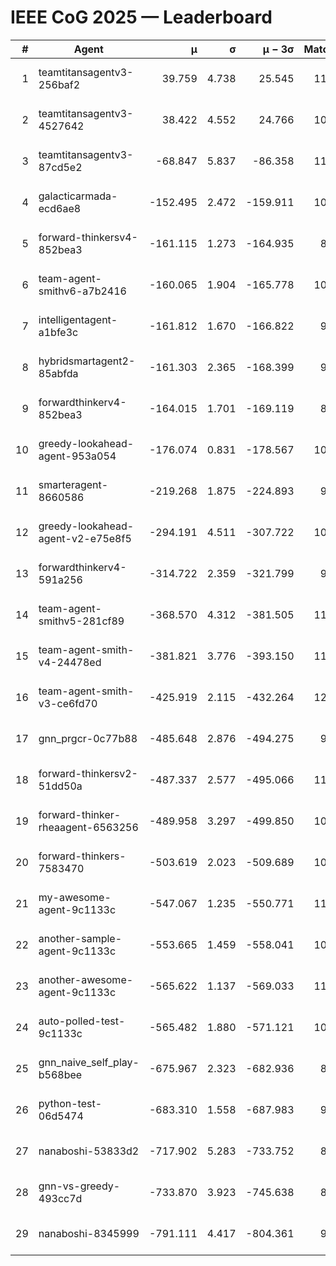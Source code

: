 # IEEE CoG 2025 — Leaderboard

| # | Agent | μ | σ | μ − 3σ | Matches | Updated |
|---:|---|---:|---:|---:|---:|---|
| 1 | teamtitansagentv3-256baf2 | 39.759 | 4.738 | 25.545 | 11180 | 2025-08-21 06:03 |
| 2 | teamtitansagentv3-4527642 | 38.422 | 4.552 | 24.766 | 10294 | 2025-08-21 06:03 |
| 3 | teamtitansagentv3-87cd5e2 | -68.847 | 5.837 | -86.358 | 11746 | 2025-08-21 06:03 |
| 4 | galacticarmada-ecd6ae8 | -152.495 | 2.472 | -159.911 | 10680 | 2025-08-21 06:03 |
| 5 | forward-thinkersv4-852bea3 | -161.115 | 1.273 | -164.935 | 8788 | 2025-08-21 06:03 |
| 6 | team-agent-smithv6-a7b2416 | -160.065 | 1.904 | -165.778 | 10480 | 2025-08-21 06:03 |
| 7 | intelligentagent-a1bfe3c | -161.812 | 1.670 | -166.822 | 9020 | 2025-08-21 06:03 |
| 8 | hybridsmartagent2-85abfda | -161.303 | 2.365 | -168.399 | 9657 | 2025-08-21 06:03 |
| 9 | forwardthinkerv4-852bea3 | -164.015 | 1.701 | -169.119 | 8652 | 2025-08-21 06:03 |
| 10 | greedy-lookahead-agent-953a054 | -176.074 | 0.831 | -178.567 | 10470 | 2025-08-21 06:03 |
| 11 | smarteragent-8660586 | -219.268 | 1.875 | -224.893 | 9457 | 2025-08-21 06:03 |
| 12 | greedy-lookahead-agent-v2-e75e8f5 | -294.191 | 4.511 | -307.722 | 10890 | 2025-08-21 06:03 |
| 13 | forwardthinkerv4-591a256 | -314.722 | 2.359 | -321.799 | 9306 | 2025-08-21 06:03 |
| 14 | team-agent-smithv5-281cf89 | -368.570 | 4.312 | -381.505 | 11320 | 2025-08-21 06:03 |
| 15 | team-agent-smith-v4-24478ed | -381.821 | 3.776 | -393.150 | 11542 | 2025-08-21 06:03 |
| 16 | team-agent-smith-v3-ce6fd70 | -425.919 | 2.115 | -432.264 | 12022 | 2025-08-21 06:03 |
| 17 | gnn_prgcr-0c77b88 | -485.648 | 2.876 | -494.275 | 9910 | 2025-08-21 06:03 |
| 18 | forward-thinkersv2-51dd50a | -487.337 | 2.577 | -495.066 | 11002 | 2025-08-21 06:03 |
| 19 | forward-thinker-rheaagent-6563256 | -489.958 | 3.297 | -499.850 | 10442 | 2025-08-21 06:03 |
| 20 | forward-thinkers-7583470 | -503.619 | 2.023 | -509.689 | 10300 | 2025-08-21 06:03 |
| 21 | my-awesome-agent-9c1133c | -547.067 | 1.235 | -550.771 | 11140 | 2025-08-21 06:03 |
| 22 | another-sample-agent-9c1133c | -553.665 | 1.459 | -558.041 | 10920 | 2025-08-21 06:03 |
| 23 | another-awesome-agent-9c1133c | -565.622 | 1.137 | -569.033 | 11500 | 2025-08-21 06:03 |
| 24 | auto-polled-test-9c1133c | -565.482 | 1.880 | -571.121 | 10360 | 2025-08-21 06:03 |
| 25 | gnn_naive_self_play-b568bee | -675.967 | 2.323 | -682.936 | 8920 | 2025-08-21 06:03 |
| 26 | python-test-06d5474 | -683.310 | 1.558 | -687.983 | 9070 | 2025-08-21 06:03 |
| 27 | nanaboshi-53833d2 | -717.902 | 5.283 | -733.752 | 8450 | 2025-08-21 06:03 |
| 28 | gnn-vs-greedy-493cc7d | -733.870 | 3.923 | -745.638 | 8780 | 2025-08-21 06:03 |
| 29 | nanaboshi-8345999 | -791.111 | 4.417 | -804.361 | 9210 | 2025-08-21 06:03 |
